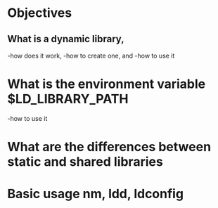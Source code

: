 # Objectives
## What is a dynamic library,
-how does it work,
-how to create one, and
-how to use it
# What is the environment variable $LD_LIBRARY_PATH
-how to use it
# What are the differences between static and shared libraries
# Basic usage nm, ldd, ldconfig